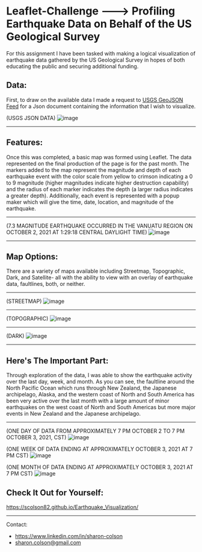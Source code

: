 # Leaflet-Challenge ---> Profiling Earthquake Data on Behalf of the US Geological Survey

For this assignment I have been tasked with making a logical visualization of earthquake data gathered by the US Geological Survey in hopes of both educating the public and securing additional funding. 

## Data:
First, to draw on the available data I made a request to [USGS GeoJSON Feed](http://earthquake.usgs.gov/earthquakes/feed/v1.0/geojson.php) for a Json document containing the information that I wish to visualize. 

(USGS JSON DATA)
![image](https://user-images.githubusercontent.com/83737584/134792065-903257e6-56d2-4617-b653-d3f40a159b7d.png)

<hr>

## Features:
Once this was completed, a basic map was formed using Leaflet. The data represented on the final production of the page is for the past month. The markers added to the map represent the magnitude and depth of each earthquake event with the color scale from yellow to crimson indicating a 0 to 9 magnitude (higher magnitudes indicate higher destruction capability) and the radius of each marker indicates the depth (a larger radius indicates a greater depth). Additionally, each event is represented with a popup maker which will give the time, date, location, and magnitude of the earthquake.

<hr>

(7.3 MAGNITUDE EARTHQUAKE OCCURRED IN THE VANUATU REGION ON OCTOBER 2, 2021 AT 1:29:18 CENTRAL DAYLIGHT TIME)
![image](https://user-images.githubusercontent.com/83737584/135775619-a30b6819-91db-47d0-b45e-33c67e9d00af.png)

<hr>

## Map Options:
There are a variety of maps available including Streetmap, Topographic, Dark, and Satellite- all with the ability to view with an overlay of earthquake data, faultlines, both, or neither. 

<hr>

(STREETMAP)
![image](https://user-images.githubusercontent.com/83737584/135775986-58d56929-907b-44ba-8613-dc7a11eee877.png)

<hr>

(TOPOGRAPHIC)
![image](https://user-images.githubusercontent.com/83737584/135776180-a1f02474-8848-4052-bd0b-1d1d1e38d41f.png)

<hr>

(DARK)
![image](https://user-images.githubusercontent.com/83737584/135776386-c64eb85e-f3a8-4492-94f5-68352fe043f8.png)

<hr>

## Here's The Important Part:
Through exploration of the data, I was able to show the earthquake activity over the last day, week, and month. As you can see, the faultline around the North Pacific Ocean which runs through New Zealand, the Japanese archipelago, Alaska, and the western coast of North and South America has been very active over the last month with a large amount of minor earthquakes on the west coast of North and South Americas but more major events in New Zealand and the Japanese archipelago. 

<hr>

(ONE DAY OF DATA FROM APPROXIMATELY 7 PM OCTOBER 2 TO 7 PM OCTOBER 3, 2021, CST)
![image](https://user-images.githubusercontent.com/83737584/135775200-4340d380-e0b7-4517-a304-4fc2d6872fa8.png)

(ONE WEEK OF DATA ENDING AT APPROXIMATELY OCTOBER 3, 2021 AT 7 PM CST)
![image](https://user-images.githubusercontent.com/83737584/135774628-47b6334e-0661-4157-997b-b323e122555b.png)

(ONE MONTH OF DATA ENDING AT APPROXIMATELY OCTOBER 3, 2021 AT 7 PM CST)
![image](https://user-images.githubusercontent.com/83737584/135775156-0710d473-bdca-4298-8532-acb10467fbc3.png)

## Check It Out for Yourself:
https://scolson82.github.io/Earthquake_Visualization/
<hr>
Contact:

* https://www.linkedin.com/in/sharon-colson
* sharon.colson@gmail.com


